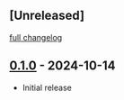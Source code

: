 ## [Unreleased]
[full changelog](http://github.com/ruby-go-gem/ruby_header_parser/compare/v0.1.0...main)

## [0.1.0](https://github.com/ruby-go-gem/ruby_header_parser/releases/tag/v0.1.0) - 2024-10-14

- Initial release
